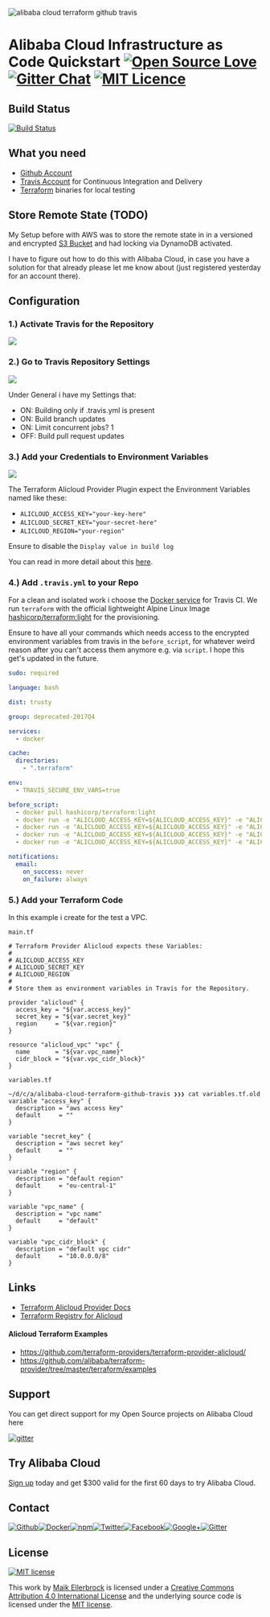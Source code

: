 ![alibaba cloud terraform github travis](https://upload.wikimedia.org/wikipedia/commons/4/40/Alibaba-cloud-logo-grey-2-01.png)

# Alibaba Cloud Infrastructure as Code Quickstart [![Open Source Love](https://badges.frapsoft.com/os/v1/open-source.svg)](https://github.com/ellerbrock/open-source-badges/) [![Gitter Chat](https://badges.gitter.im/frapsoft/frapsoft.svg)](https://gitter.im/frapsoft/frapsoft/) [![MIT Licence](https://badges.frapsoft.com/os/mit/mit.svg?v=103)](https://opensource.org/licenses/mit-license.php)

## Build Status

[![Build Status](https://travis-ci.org/ellerbrock/alibaba-cloud-terraform-github-travis.svg?branch=master)](https://travis-ci.org/ellerbrock/alibaba-cloud-terraform-github-travis)


## What you need

- [Github Account](https://github.com/join)
- [Travis Account](https://travis-ci.org/) for Continuous Integration and Delivery
- [Terraform](https://www.terraform.io/) binaries for local testing

## Store Remote State (TODO)

My Setup before with AWS was to store the remote state in in a versioned and encrypted [S3 Bucket](https://www.terraform.io/docs/backends/types/s3.html) and had locking via DynamoDB activated. 

I have to figure out how to do this with Alibaba Cloud, in case you have a solution for that already please let me know about (just registered yesterday for an account there).


## Configuration

### 1.) Activate Travis for the Repository

![](./img/travis-activate-repo.jpg)

### 2.) Go to Travis Repository Settings

![](./img/travis-settings.jpg)

Under General i have my Settings that:

- ON: Building only if .travis.yml is present
- ON: Build branch updates
- ON: Limit concurrent jobs? 1
- OFF: Build pull request updates

### 3.) Add your Credentials to Environment Variables

![](./img/travis-env-vars.jpg)

The Terraform Alicloud Provider Plugin expect the Environment Variables named like these:

- `ALICLOUD_ACCESS_KEY="your-key-here"`
- `ALICLOUD_SECRET_KEY="your-secret-here"`
- `ALICLOUD_REGION="your-region"`

Ensure to disable the  `Display value in build log` 

You can read in more detail about this [here](https://www.terraform.io/docs/providers/alicloud/index.html#argument-reference).

### 4.) Add `.travis.yml` to your Repo

For a clean and isolated work i choose the [Docker service](https://docs.travis-ci.com/user/docker/) for Travis CI.
We run `terraform` with the official lightweight Alpine Linux Image [hashicorp/terraform:light](https://hub.docker.com/r/hashicorp/terraform/) for the provisioning.

Ensure to have all your commands which needs access to the encrypted environment variables from travis in the `before_script`, for whatever weird reason after you can't access them anymore e.g. via `script`. I hope this get's updated in the future.


```yml
sudo: required

language: bash

dist: trusty

group: deprecated-2017Q4

services:
  - docker

cache:
  directories:
    - ".terraform"

env:
  - TRAVIS_SECURE_ENV_VARS=true

before_script:
  - docker pull hashicorp/terraform:light
  - docker run -e "ALICLOUD_ACCESS_KEY=${ALICLOUD_ACCESS_KEY}" -e "ALICLOUD_SECRET_KEY=${ALICLOUD_SECRET_KEY}" -e "ALICLOUD_REGION=${ALICLOUD_REGION}" -v $(pwd):/x/ -w /x/ hashicorp/terraform:light init
  - docker run -e "ALICLOUD_ACCESS_KEY=${ALICLOUD_ACCESS_KEY}" -e "ALICLOUD_SECRET_KEY=${ALICLOUD_SECRET_KEY}" -e "ALICLOUD_REGION=${ALICLOUD_REGION}" -v $(pwd):/x/ -w /x/ hashicorp/terraform:light validate
  - docker run -e "ALICLOUD_ACCESS_KEY=${ALICLOUD_ACCESS_KEY}" -e "ALICLOUD_SECRET_KEY=${ALICLOUD_SECRET_KEY}" -e "ALICLOUD_REGION=${ALICLOUD_REGION}" -v $(pwd):/x/ -w /x/ hashicorp/terraform:light plan
  - docker run -e "ALICLOUD_ACCESS_KEY=${ALICLOUD_ACCESS_KEY}" -e "ALICLOUD_SECRET_KEY=${ALICLOUD_SECRET_KEY}" -e "ALICLOUD_REGION=${ALICLOUD_REGION}" -v $(pwd):/x/ -w /x/ hashicorp/terraform:light apply -auto-approve

notifications:
  email:
    on_success: never
    on_failure: always
```

### 5.) Add your Terraform Code

In this example i create for the test a VPC.

`main.tf`

```
# Terraform Provider Alicloud expects these Variables:
#
# ALICLOUD_ACCESS_KEY
# ALICLOUD_SECRET_KEY
# ALICLOUD_REGION
#
# Store them as environment variables in Travis for the Repository.

provider "alicloud" {
  access_key = "${var.access_key}"
  secret_key = "${var.secret_key}"
  region     = "${var.region}"
}

resource "alicloud_vpc" "vpc" {
  name       = "${var.vpc_name}"
  cidr_block = "${var.vpc_cidr_block}"
}
```
`variables.tf`

```
~/d/c/a/alibaba-cloud-terraform-github-travis ❯❯❯ cat variables.tf.old
variable "access_key" {
  description = "aws access key"
  default     = ""
}

variable "secret_key" {
  description = "aws secret key"
  default     = ""
}

variable "region" {
  description = "default region"
  default     = "eu-central-1"
}

variable "vpc_name" {
  description = "vpc name"
  default     = "default"
}

variable "vpc_cidr_block" {
  description = "default vpc cidr"
  default     = "10.0.0.0/8"
}
```

## Links

- [Terraform Alicloud Provider Docs](https://www.terraform.io/docs/providers/alicloud/index.html)
- [Terraform Registry for Alicloud](https://registry.terraform.io/browse?provider=alicloud)

#### Alicloud Terraform Examples
 
- <https://github.com/terraform-providers/terraform-provider-alicloud/>
- <https://github.com/alibaba/terraform-provider/tree/master/terraform/examples>


## Support

You can get direct support for my Open Source projects on Alibaba Cloud here

[![gitter](https://github.frapsoft.com/top/gitter-alibabacloudnews.jpg)](https://gitter.im/alibabacloudnews/Lobby)


## Try Alibaba Cloud

[Sign up](http://ow.ly/YKQe30hHgp8) today and get $300 valid for the first 60 days to try Alibaba Cloud.


## Contact

[![Github](https://github.frapsoft.com/social/github.png)](https://github.com/ellerbrock/)[![Docker](https://github.frapsoft.com/social/docker.png)](https://hub.docker.com/u/ellerbrock/)[![npm](https://github.frapsoft.com/social/npm.png)](https://www.npmjs.com/~ellerbrock)[![Twitter](https://github.frapsoft.com/social/twitter.png)](https://twitter.com/frapsoft/)[![Facebook](https://github.frapsoft.com/social/facebook.png)](https://www.facebook.com/frapsoft/)[![Google+](https://github.frapsoft.com/social/google-plus.png)](https://plus.google.com/116540931335841862774)[![Gitter](https://github.frapsoft.com/social/gitter.png)](https://gitter.im/frapsoft/frapsoft/)

## License 

[![MIT license](https://badges.frapsoft.com/os/mit/mit-125x28.png?v=103)](https://opensource.org/licenses/mit-license.php)

This work by <a xmlns:cc="http://creativecommons.org/ns#" href="https://github.com/ellerbrock" property="cc:attributionName" rel="cc:attributionURL">Maik Ellerbrock</a> is licensed under a <a rel="license" href="https://creativecommons.org/licenses/by/4.0/">Creative Commons Attribution 4.0 International License</a> and the underlying source code is licensed under the <a rel="license" href="https://opensource.org/licenses/mit-license.php">MIT license</a>.

